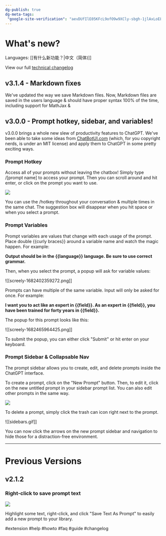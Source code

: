 ```yaml
---
dg-publish: true
dg-meta-tags: 
 "google-site-verification": "aevDUfIlE05KFcL9ofO9w9XCly-sbgh-1jlAxLoEL_8"
---
```


# What's new?
Languages: 
 [[有什么新功能？|中文（简体)]] 

View our full [technical changelog](https://github.com/benf2004/ChatGPT-Prompt-Genius/blob/master/CHANGELOG.md)

## v3.1.4 - Markdown fixes

We've updated the way we save Markdown files. Now, Markdown files are saved in the users language & should have proper syntax 100% of the time, including support for MathJax & 

## v3.0.0 - Prompt hotkey, sidebar, and variables!

v3.0.0 brings a whole new slew of productivity features to ChatGPT. We've been able to take some ideas from [ChatBotUI.com](https://ChatBotUI.com) (which, for you copyright nerds, is under an MIT license) and apply them to ChatGPT in some pretty exciting ways. 

### Prompt Hotkey
Access all of your prompts without leaving the chatbox! Simply type /\[prompt name\] to access your prompt. Then you can scroll around and hit enter, or click on the prompt you want to use. 

<img src="https://github.com/benf2004/ChatGPT-Prompt-Genius/raw/master/public/images/demo3.webp"> 

You can use the /hotkey throughout your conversation & multiple times in the same chat. The suggestion box will disappear when you hit space or when you select a prompt. 

### Prompt Variables
Prompt variables are values that change with each usage of the prompt. Place double \{\{curly braces\}\} around a variable name and watch the magic happen.  For example:

**Output should be in the \{\{language\}\} language. Be sure to use correct grammar.**

Then, when you select the prompt, a popup will ask for variable values: 

![[screely-1682402359272.png]]

Prompts can have multiple of the same variable. Input will only be asked for once. For example:

**I want you to act like an expert in \{\{field\}\}. As an expert in \{\{field\}\}, you have been trained for forty years in \{\{field\}\}.**

The popup for this prompt looks like this: 

![[screely-1682465964425.png]]

To submit the popup, you can either click "Submit" or hit enter on your keyboard. 

### Prompt Sidebar & Collapsable Nav
The prompt sidebar allows you to create, edit, and delete prompts inside the ChatGPT interface. 

To create a prompt, click on the "New Prompt" button. Then, to edit it, click on the new untitled prompt in your sidebar prompt list. You can also edit other prompts in the same way.

<img src="https://github.com/benf2004/ChatGPT-Prompt-Genius/raw/master/public/images/newpromptdemo.webp">

To delete a prompt, simply click the trash can icon right next to the prompt. 

![[sidebars.gif]]

You can now click the arrows on the new prompt sidebar and navigation to hide those for a distraction-free environment. 

---
# Previous Versions
## v2.1.2
### Right-click to save prompt text

<img src="https://github.com/benf2004/ChatGPT-Prompt-Genius/raw/master/public/images/RightClickSave.webp">

Highlight some text, right-click, and click "Save Text As Prompt" to easily add a new prompt to your library. 

#extension #help #howto #faq #guide #changelog